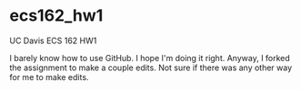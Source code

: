 # ecs162_hw1
UC Davis ECS 162 HW1

I barely know how to use GitHub. I hope I'm doing it right.
Anyway, I forked the assignment to make a couple edits. Not sure if there was any other way for me to make edits.
